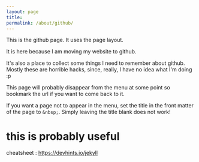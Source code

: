 ```yaml
---
layout: page
title: 
permalink: /about/github/
---
```


This is the github page. It uses the page layout.

It is here because I am moving my website to github.

It's also a place to collect some things I need to remember about github. Mostly these are horrible hacks, since, really, I have no idea what I'm doing :p

This page will probably disappear from the menu at some point so bookmark the url if you want to come back to it.

If you want a page not to appear in the menu, set the title in the front matter of the page to ``&nbsp;``. Simply leaving the title blank does not work!

# this is probably useful
cheatsheet : https://devhints.io/jekyll
